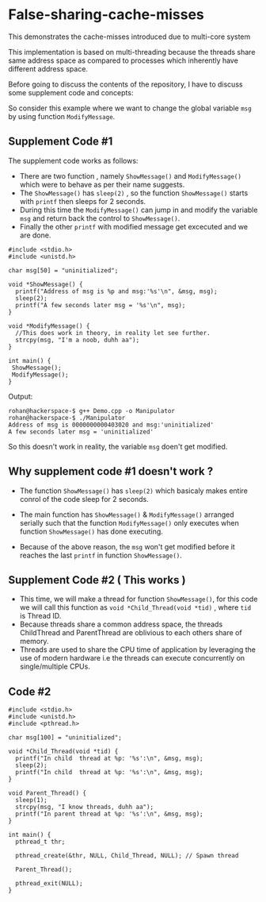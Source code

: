 # False-sharing-cache-misses
This demonstrates the cache-misses introduced due to multi-core system

This implementation is based on multi-threading because the threads share same address space as compared to processes which inherently have different address space.

Before going to discuss the contents of the repository, I have to discuss some supplement code and concepts:

So consider this example where we want to change the global variable  ```msg```  by using function ```ModifyMessage```. 

## Supplement Code #1

The supplement code works as follows:

* There are two function , namely ```ShowMessage()``` and ```ModifyMessage()``` which were to behave as per their name suggests.
* The ```ShowMessage()``` has ```sleep(2)```  , so the function ```ShowMessage()``` starts with ```printf``` then sleeps for 2 seconds.
* During this time the ```ModifyMessage()``` can jump in and modify the variable ```msg``` and return back the control to ```ShowMessage()```.
* Finally the other ```printf``` with modified message get excecuted and we are done.  

```
#include <stdio.h>
#include <unistd.h>

char msg[50] = "uninitialized";

void *ShowMessage() {
  printf("Address of msg is %p and msg:'%s'\n", &msg, msg);
  sleep(2);
  printf("A few seconds later msg = '%s'\n", msg);
}

void *ModifyMessage() {
  //This does work in theory, in reality let see further.
  strcpy(msg, "I'm a noob, duhh aa");
}

int main() {
 ShowMessage();
 ModifyMessage();
}
```
Output:
```
rohan@hackerspace-$ g++ Demo.cpp -o Manipulator  
rohan@hackerspace-$ ./Manipulator  
Address of msg is 0000000000403020 and msg:'uninitialized'  
A few seconds later msg = 'uninitialized'  
```
So this doesn't work in reality, the variable ```msg``` doen't get modified.

## Why supplement code #1 doesn't work ? 

* The function ```ShowMessage()```  has ```sleep(2)```  which basicaly makes entire conrol of the code sleep for 2 seconds.

* The main function has ```ShowMessage()``` & ```ModifyMessage()``` arranged serially such that the function  ```ModifyMessage()``` only executes when function ```ShowMessage()``` has done executing.

* Because of the above reason, the ```msg``` won't get modified before it reaches the last ```printf``` in function ```ShowMessage()```.

## Supplement Code #2 ( This works )

* This time, we will make a thread for function ```ShowMessage()```, for this code we will call this function as ```void *Child_Thread(void *tid)``` , where ```tid``` is Thread ID.
* Because threads share a common address space, the threads ChildThread and ParentThread are oblivious to each others share of memory.
* Threads are used to share the CPU time of application by leveraging the use of modern hardware i.e the threads can execute concurrently on single/multiple CPUs.

## Code #2

```
#include <stdio.h>
#include <unistd.h>
#include <pthread.h>

char msg[100] = "uninitialized";

void *Child_Thread(void *tid) {
  printf("In child  thread at %p: '%s':\n", &msg, msg);
  sleep(2);
  printf("In child  thread at %p: '%s':\n", &msg, msg);
}

void Parent_Thread() {
  sleep(1);
  strcpy(msg, "I know threads, duhh aa");
  printf("In parent thread at %p: '%s':\n", &msg, msg);
}

int main() {
  pthread_t thr;

  pthread_create(&thr, NULL, Child_Thread, NULL); // Spawn thread

  Parent_Thread();

  pthread_exit(NULL);
}

```


